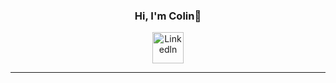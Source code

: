 <div align="center">
  <h3>Hi, I'm Colin👋</h3>
  <p>
    <a href="https://www.linkedin.com/in/colin-seper-2bb92a235/" target="_blank" rel="noopener noreferrer">
      <img src="https://play-lh.googleusercontent.com/kMofEFLjobZy_bCuaiDogzBcUT-dz3BBbOrIEjJ-hqOabjK8ieuevGe6wlTD15QzOqw" alt="Linkedln" width=50px>
    </a> 
  </p>
</div>
<hr>



<!--
**colinseper/colinseper** is a ✨ _special_ ✨ repository because its `README.md` (this file) appears on your GitHub profile.

Here are some ideas to get you started:

- 🔭 I’m currently working on ...
- 🌱 I’m currently learning ...
- 👯 I’m looking to collaborate on ...
- 🤔 I’m looking for help with ...
- 💬 Ask me about ...
- 📫 How to reach me: ...
- 😄 Pronouns: ...
- ⚡ Fun fact: ...
-->
